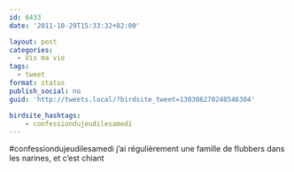 ```yaml
---
id: 6433
date: '2011-10-29T15:33:32+02:00'

layout: post
categories:
  - Vis ma vie
tags:
  - tweet
format: status
publish_social: no
guid: 'http://tweets.local/?birdsite_tweet=130306278248546304'

birdsite_hashtags:
    - confessiondujeudilesamedi
---
```


\#confessiondujeudilesamedi j’ai régulièrement une famille de flubbers dans les narines, et c’est chiant